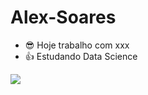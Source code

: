 # Alex-Soares

- 😎 Hoje trabalho com xxx
- 👍 Estudando Data Science

 <picture>
  <source
    srcset="https://github-readme-stats.vercel.app/api?username=alextsoaresst&show_icons=true&theme=dark"
    media="(prefers-color-scheme: dark)"
  />
  <source
    srcset="https://github-readme-stats.vercel.app/api?username=alextsoaresst&show_icons=true"
    media="(prefers-color-scheme: light), (prefers-color-scheme: dark)"
  />
  <img src="https://github-readme-stats.vercel.app/api?username=alextsoaresst&show_icons=true" />
</picture>

##

